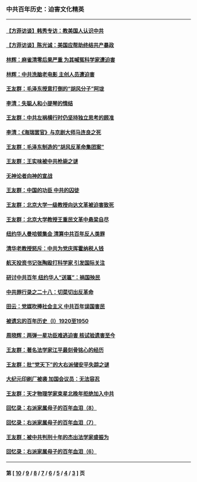 ### 中共百年历史：迫害文化精英
---
#### [【方菲访谈】韩秀专访：教美国人认识中共](../../pages/nf1176111/n13821310.md?02260430) 
#### [【方菲访谈】陈光诚：美国应帮助终结共产暴政](../../pages/nf1176111/n13759521.md?02260430) 
#### [林辉：麻雀清零后果严重 为其喊冤科学家遭迫害](../../pages/nf1176111/n13746900.md?02260430) 
#### [林辉：中共洗脑老电影 主创人员遭迫害](../../pages/nf1176111/n13699437.md?02260430) 
#### [王友群：毛泽东授意打倒的“胡风分子”阿垅](../../pages/nf1176111/n13592541.md?02260430) 
#### [李清：失聪人和小提琴的情结](../../pages/nf1176111/n13459280.md?02260430) 
#### [王友群：中共左祸横行时仍坚持独立思考的顾准](../../pages/nf1176111/n13444722.md?02260430) 
#### [李清：《海瑞罢官》与京剧大师马连良之死](../../pages/nf1176111/n13412316.md?02260430) 
#### [王友群：毛泽东制造的“胡风反革命集团案”](../../pages/nf1176111/n13324909.md?02260430) 
#### [王友群：王实味被中共枪毙之谜](../../pages/nf1176111/n13307502.md?02260430) 
#### [无神论者向神的宣战](../../pages/nf1176111/n13281535.md?02260430) 
#### [王友群：中国的功臣 中共的囚徒](../../pages/nf1176111/n13291790.md?02260430) 
#### [王友群：北京大学一级教授向达文革被迫害致死](../../pages/nf1176111/n13150966.md?02260430) 
#### [王友群：北京大学教授王重民文革中悬梁自尽](../../pages/nf1176111/n13084645.md?02260430) 
#### [纽约华人曼哈顿集会 清算中共百年反人类罪](../../pages/nf1176111/n13084157.md?02260430) 
#### [清华老教授怒斥：中共为党庆挥霍纳税人钱](../../pages/nf1176111/n13071430.md?02260430) 
#### [航天投资书记张陶殴打科学家 引发国际关注](../../pages/nf1176111/n13069132.md?02260430) 
#### [研讨中共百年 纽约华人“送匾”：祸国殃民](../../pages/nf1176111/n13057367.md?02260430) 
#### [中共罪行录之二十八：切菜切出反革命](../../pages/nf1176111/n13030600.md?02260430) 
#### [田云：党媒吹捧社会主义 中共百年误国害民](../../pages/nf1176111/n13006682.md?02260430) 
#### [被遗忘的百年历史（I）1920至1950](../../pages/nf1176111/n12986411.md?02260430) 
#### [周晓辉：两弹一星功臣难逃迫害 核试验遗害至今](../../pages/nf1176111/n12974997.md?02260430) 
#### [王友群：著名法学家江平最刻骨铭心的经历](../../pages/nf1176111/n12970787.md?02260430) 
#### [王友群：批“党天下”的大右派储安平失踪之谜](../../pages/nf1176111/n12954229.md?02260430) 
#### [大纪元印刷厂被袭 加国会议员：无法容忍](../../pages/nf1176111/n12883028.md?02260430) 
#### [王友群：天才物理学家束星北晚年拒绝加入中共](../../pages/nf1176111/n12792913.md?02260430) 
#### [回忆录：右派家属母子的百年血泪（8）](../../pages/nf1176111/n12706196.md?02260430) 
#### [回忆录：右派家属母子的百年血泪（7）](../../pages/nf1176111/n12706191.md?02260430) 
#### [王友群：被中共判刑十年的杰出法学家盛振为](../../pages/nf1176111/n12706141.md?02260430) 
#### [回忆录：右派家属母子的百年血泪（6）](../../pages/nf1176111/n12698863.md?02260430) 

---
#### 第 [ [10](./10.md?02260430) / [9](./9.md?02260430) / [8](./8.md?02260430) / [7](./7.md?02260430) / [6](./6.md?02260430) / [5](./5.md?02260430) / [4](./4.md?02260430) / [3](./3.md?02260430) ] 页
